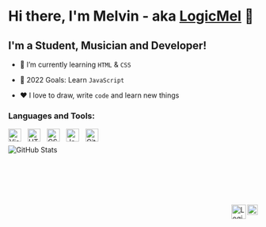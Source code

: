 # Hi there, I'm Melvin - aka [LogicMel][codepen] 👋

## I'm a Student, Musician and Developer!

- 🌱 I’m currently learning `HTML` & `CSS`

- 🥅 2022 Goals: Learn `JavaScript`

- ♥ I love to draw, write `code` and learn new things


### Languages and Tools:

<img align="left" alt="Visual Studio Code" width="26px" src="https://cdn.jsdelivr.net/gh/devicons/devicon/icons/vscode/vscode-original.svg" style="padding-right:10px;" />
<img align="left" alt="HTML5" width="26px" src="https://cdn.jsdelivr.net/gh/devicons/devicon/icons/html5/html5-original.svg" style="padding-right:10px;" />
<img align="left" alt="CSS3" width="26px" src="https://cdn.jsdelivr.net/gh/devicons/devicon/icons/css3/css3-original.svg" style="padding-right:10px;" />
<img align="left" alt="JavaScript" width="26px" src="https://cdn.jsdelivr.net/gh/devicons/devicon/icons/javascript/javascript-original.svg" style="padding-right:10px;" />
<img align="left" alt="GitHub" width="26px" src="https://user-images.githubusercontent.com/3369400/139447912-e0f43f33-6d9f-45f8-be46-2df5bbc91289.png" style="padding-right:10px;" />

<br />
<br />


  <img align="left" alt="GitHub Stats" src="https://github-readme-stats.vercel.app/api?username=LogicMel&show_icons=true&hide_border=false&title_color=ff652f&icon_color=FFE400&bg_color=09131B&text_color=ffffff&border_color=0c1a25" />

<br />
<br />
<br />
<br />
<br />
<br />
<br />

<a href="https://twitter.com/logic_mel">
  <img align="right" alt="LogicMel | Twitter" width="21px" src="https://raw.githubusercontent.com/anuraghazra/anuraghazra/master/assets/twitter.svg" /> 
</a>


<a href="https://discord.gg/cAMdmBVWA2">
  <img align="right" alt="LogicMel | Discord" width="29x" src="https://logos-world.net/wp-content/uploads/2020/12/Discord-Logo.png" /> 
</a>



[codepen]: https://codepen.io/MelvinBiju
[twitter]: https://twitter.com/logic_mel
